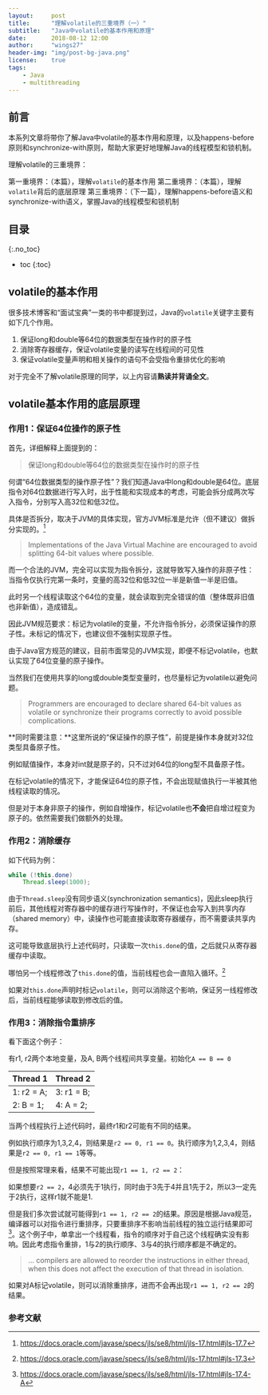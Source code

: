 ```yaml
---
layout:     post
title:      "理解volatile的三重境界（一）"
subtitle:   "Java中volatile的基本作用和原理"
date:		2018-08-12 12:00
author:     "wings27"
header-img: "img/post-bg-java.png"
license:    true
tags:
    - Java
    - multithreading
---
```



## 前言

本系列文章将带你了解Java中volatile的基本作用和原理，以及happens-before原则和synchronize-with原则，帮助大家更好地理解Java的线程模型和锁机制。

理解volatile的三重境界：

第一重境界：（本篇），理解`volatile`的基本作用
第二重境界：（本篇），理解`volatile`背后的底层原理
第三重境界：（下一篇），理解happens-before语义和synchronize-with语义，掌握Java的线程模型和锁机制

## 目录
{:.no_toc}

- toc
{:toc}


## volatile的基本作用

很多技术博客和“面试宝典”一类的书中都提到过，Java的`volatile`关键字主要有如下几个作用。

1. 保证long和double等64位的数据类型在操作时的原子性
2. 消除寄存器缓存，保证volatile变量的读写在线程间的可见性
3. 保证volatile变量声明和相关操作的语句不会受指令重排优化的影响

对于完全不了解volatile原理的同学，以上内容请**熟读并背诵全文**。


## volatile基本作用的底层原理

### 作用1：保证64位操作的原子性

首先，详细解释上面提到的：

> 保证long和double等64位的数据类型在操作时的原子性

何谓“64位数据类型的操作原子性”？我们知道Java中long和double是64位。底层指令对64位数据进行写入时，出于性能和实现成本的考虑，可能会拆分成两次写入指令，分别写入高32位和低32位。

具体是否拆分，取决于JVM的具体实现，官方JVM标准是允许（但不建议）做拆分实现的。[^1]

> Implementations of the Java Virtual Machine are encouraged to avoid splitting 64-bit values where possible. 

而一个合法的JVM，完全可以实现为指令拆分，这就导致写入操作的非原子性：当指令仅执行完第一条时，变量的高32位和低32位一半是新值一半是旧值。

此时另一个线程读取这个64位的变量，就会读取到完全错误的值（整体既非旧值也非新值），造成错乱。

因此JVM规范要求：标记为volatile的变量，不允许指令拆分，必须保证操作的原子性。未标记的情况下，也建议但不强制实现原子性。

由于Java官方规范的建议，目前市面常见的JVM实现，即便不标记volatile，也默认实现了64位变量的原子操作。

当然我们在使用共享的long或double类型变量时，也尽量标记为volatile以避免问题。

> Programmers are encouraged to declare shared 64-bit values as volatile or synchronize their programs correctly to avoid possible complications.

**同时需要注意：**这里所说的“保证操作的原子性”，前提是操作本身就对32位类型具备原子性。

例如赋值操作，本身对int就是原子的，只不过对64位的long型不具备原子性。

在标记volatile的情况下，才能保证64位的原子性，不会出现赋值执行一半被其他线程读取的情况。

但是对于本身非原子的操作，例如自增操作，标记volatile也**不会**把自增过程变为原子的。依然需要我们做额外的处理。


### 作用2：消除缓存

如下代码为例：

```java
while (!this.done)
    Thread.sleep(1000);
```

由于`Thread.sleep`没有同步语义(synchronization semantics)，因此sleep执行前后，其他线程对寄存器中的缓存进行写操作时，不保证也会写入到共享内存（shared memory）中，读操作也可能直接读取寄存器缓存，而不需要读共享内存。

这可能导致底层执行上述代码时，只读取一次`this.done`的值，之后就只从寄存器缓存中读取。

哪怕另一个线程修改了`this.done`的值，当前线程也会一直陷入循环。[^2]

如果对`this.done`声明时标记`volatile`，则可以消除这个影响，保证另一线程修改后，当前线程能够读取到修改后的值。


### 作用3：消除指令重排序

看下面这个例子：

有r1, r2两个本地变量，及A, B两个线程间共享变量。初始化`A == B == 0`

|  Thread 1  |  Thread 2  |
|------------|------------|
| 1: r2 = A; | 3: r1 = B; |
| 2: B = 1;  | 4: A = 2;  |

当两个线程执行上述代码时，最终r1和r2可能有不同的结果。

例如执行顺序为1,3,2,4，则结果是`r2 == 0, r1 == 0`。执行顺序为1,2,3,4，则结果是`r2 == 0, r1 == 1`等等。

但是按照常理来看，结果不可能出现`r1 == 1, r2 == 2`：

如果想要`r2 == 2`，4必须先于1执行，同时由于3先于4并且1先于2，所以3一定先于2执行，这样r1就不能是1.

但是我们多次尝试就可能得到`r1 == 1, r2 == 2`的结果。原因是根据Java规范，编译器可以对指令进行重排序，只要重排序不影响当前线程的独立运行结果即可[^3]。这个例子中，单拿出一个线程看，指令的顺序对于自己这个线程确实没有影响。因此考虑指令重排，1与2的执行顺序、3与4的执行顺序都是不确定的。

> ... compilers are allowed to reorder the instructions in either thread, when this does not affect the execution of that thread in isolation.

如果对A标记volatile，则可以消除重排序，进而不会再出现`r1 == 1, r2 == 2`的结果。


### 参考文献

[^1]: https://docs.oracle.com/javase/specs/jls/se8/html/jls-17.html#jls-17.7
[^2]: https://docs.oracle.com/javase/specs/jls/se8/html/jls-17.html#jls-17.3
[^3]: https://docs.oracle.com/javase/specs/jls/se8/html/jls-17.html#jls-17.4-A